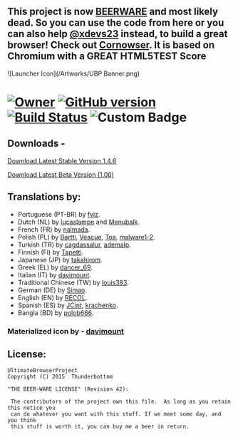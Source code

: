 ## This project is now [BEERWARE](https://github.com/Thunderbottom/UltimateBrowserProject#license) and most likely dead. So you can use the code from here or you can also help [@xdevs23](https://github.com/xdevs23/) instead, to build a great browser! Check out [Cornowser](https://github.com/xdevs23/Cornowser/). It is based on Chromium with a GREAT HTML5TEST Score

![Launcher Icon](/Artworks/UBP Banner.png)

[![Owner](https://img.shields.io/badge/Owners-Takahirom%2C%20xdevs23%2C%20Thunderbottom-orange.svg)](http://github.com/Thunderbottom/UltimateBrowserProject)    [![GitHub version](https://badge.fury.io/gh/Thunderbottom%2FUltimateBrowserProject.svg)](http://badge.fury.io/gh/Thunderbottom%2FUltimateBrowserProject)     [![Build Status](https://travis-ci.org/Thunderbottom/UltimateBrowserProject.svg)](https://travis-ci.org/Thunderbottom/UltimateBrowserProject)     ![Custom Badge](https://img.shields.io/badge/Active%20Developers-Takahirom%2C%20xdevs23%2C%20Thunderbottom-brightgreen.svg)
===

## Downloads - 

[Download Latest Stable Version 1.4.6](https://github.com/Thunderbottom/UltimateBrowserProject/releases/download/1.4.6/UltimateBrowserProject.v.1.4.6.apk)

[Download Latest Beta Version (1.0β)](https://github.com/Thunderbottom/UltimateBrowserProject/releases/download/latestbeta/UltimateBrowserProject.apk)

## Translations by:

* Portuguese (PT-BR) by [fviz](https://github.com/fviz).
* Dutch (NL) by [lucaslampe](https://github.com/lucaslampe) and [Menubalk](http://forum.xda-developers.com/member.php?u=6151583).
* French (FR) by [nalmada](https://github.com/nalmada).
* Polish (PL) by [Bartti](https://github.com/Bartti), [Veacue](http://forum.xda-developers.com/member.php?u=5759069), [Toa](http://forum.xda-developers.com/member.php?u=6170529), [malware1-2](https://github.com/malware1-2).
* Turkish (TR) by [cagdassalur](https://github.com/cagdassalur), [ademalp](https://github.com/ademalp).
* Finnish (FI) by [Tapetti](http://forum.xda-developers.com/member.php?u=6778883).
* Japanese (JP) by [takahirom](https://github.com/takahirom).
* Greek (EL) by [dancer_69](http://forum.xda-developers.com/member.php?u=390873).
* Italian (IT) by [davimount](https://github.com/davimount).
* Traditional Chinese (TW) by [louis383](http://forum.xda-developers.com/member.php?u=6709293).
* German (DE) by [Simao](https://github.com/xdevs23).
* English (EN) by [RECOL](https://github.com/Recol).
* Spanish (ES) by [JCint](https://github.com/JCint), [krachenko](https://github.com/krachenko).
* Bangla (BD) by [polob666](https://github.com/pollob666).

### Materialized icon by - [davimount](https://github.com/davimount)


## License:

```
UltimateBrowserProject
Copyright (C) 2015  Thunderbottom

"THE BEER-WARE LICENSE" (Revision 42):

 The contributors of the project own this file.  As long as you retain this notice you
 can do whatever you want with this stuff. If we meet some day, and you think
 this stuff is worth it, you can buy me a beer in return.
```  
    



